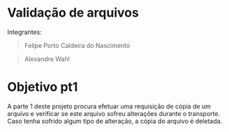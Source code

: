 # Validação de arquivos
Integrantes:

>Felipe Porto Caldeira do Nascimento

>Alexandre Wahl

# Objetivo pt1

A parte 1 deste projeto procura efetuar uma requisição de cópia de um arquivo e verificar se este arquivo sofreu alterações durante o transporte. Caso tenha sofrido algum tipo de alteração, a cópia do arquivo é deletada.

